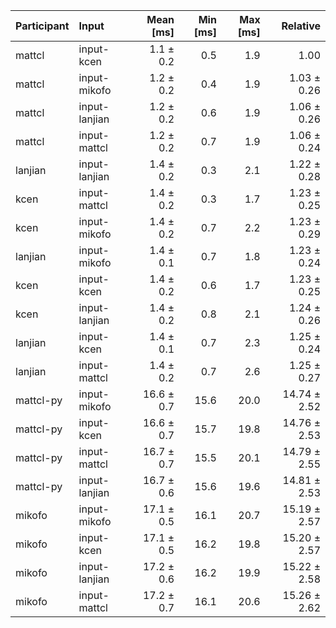 | Participant | Input | Mean [ms] | Min [ms] | Max [ms] | Relative |
|:---|:---|---:|---:|---:|---:|
| mattcl | input-kcen | 1.1 ± 0.2 | 0.5 | 1.9 | 1.00 |
| mattcl | input-mikofo | 1.2 ± 0.2 | 0.4 | 1.9 | 1.03 ± 0.26 |
| mattcl | input-lanjian | 1.2 ± 0.2 | 0.6 | 1.9 | 1.06 ± 0.26 |
| mattcl | input-mattcl | 1.2 ± 0.2 | 0.7 | 1.9 | 1.06 ± 0.24 |
| lanjian | input-lanjian | 1.4 ± 0.2 | 0.3 | 2.1 | 1.22 ± 0.28 |
| kcen | input-mattcl | 1.4 ± 0.2 | 0.3 | 1.7 | 1.23 ± 0.25 |
| kcen | input-mikofo | 1.4 ± 0.2 | 0.7 | 2.2 | 1.23 ± 0.29 |
| lanjian | input-mikofo | 1.4 ± 0.1 | 0.7 | 1.8 | 1.23 ± 0.24 |
| kcen | input-kcen | 1.4 ± 0.2 | 0.6 | 1.7 | 1.23 ± 0.25 |
| kcen | input-lanjian | 1.4 ± 0.2 | 0.8 | 2.1 | 1.24 ± 0.26 |
| lanjian | input-kcen | 1.4 ± 0.1 | 0.7 | 2.3 | 1.25 ± 0.24 |
| lanjian | input-mattcl | 1.4 ± 0.2 | 0.7 | 2.6 | 1.25 ± 0.27 |
| mattcl-py | input-mikofo | 16.6 ± 0.7 | 15.6 | 20.0 | 14.74 ± 2.52 |
| mattcl-py | input-kcen | 16.6 ± 0.7 | 15.7 | 19.8 | 14.76 ± 2.53 |
| mattcl-py | input-mattcl | 16.7 ± 0.7 | 15.5 | 20.1 | 14.79 ± 2.55 |
| mattcl-py | input-lanjian | 16.7 ± 0.6 | 15.6 | 19.6 | 14.81 ± 2.53 |
| mikofo | input-mikofo | 17.1 ± 0.5 | 16.1 | 20.7 | 15.19 ± 2.57 |
| mikofo | input-kcen | 17.1 ± 0.5 | 16.2 | 19.8 | 15.20 ± 2.57 |
| mikofo | input-lanjian | 17.2 ± 0.6 | 16.2 | 19.9 | 15.22 ± 2.58 |
| mikofo | input-mattcl | 17.2 ± 0.7 | 16.1 | 20.6 | 15.26 ± 2.62 |
